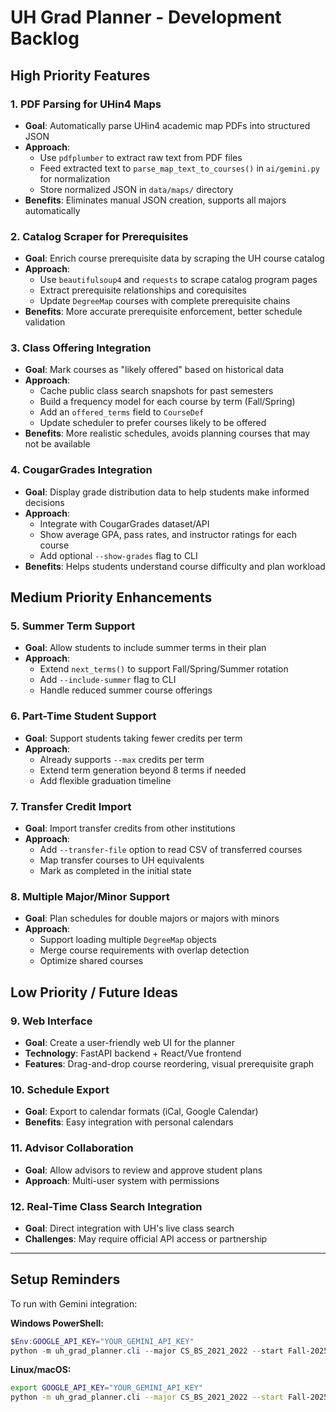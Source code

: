 # UH Grad Planner - Development Backlog

## High Priority Features

### 1. PDF Parsing for UHin4 Maps
- **Goal**: Automatically parse UHin4 academic map PDFs into structured JSON
- **Approach**: 
  - Use `pdfplumber` to extract raw text from PDF files
  - Feed extracted text to `parse_map_text_to_courses()` in `ai/gemini.py` for normalization
  - Store normalized JSON in `data/maps/` directory
- **Benefits**: Eliminates manual JSON creation, supports all majors automatically

### 2. Catalog Scraper for Prerequisites
- **Goal**: Enrich course prerequisite data by scraping the UH course catalog
- **Approach**:
  - Use `beautifulsoup4` and `requests` to scrape catalog program pages
  - Extract prerequisite relationships and corequisites
  - Update `DegreeMap` courses with complete prerequisite chains
- **Benefits**: More accurate prerequisite enforcement, better schedule validation

### 3. Class Offering Integration
- **Goal**: Mark courses as "likely offered" based on historical data
- **Approach**:
  - Cache public class search snapshots for past semesters
  - Build a frequency model for each course by term (Fall/Spring)
  - Add an `offered_terms` field to `CourseDef`
  - Update scheduler to prefer courses likely to be offered
- **Benefits**: More realistic schedules, avoids planning courses that may not be available

### 4. CougarGrades Integration
- **Goal**: Display grade distribution data to help students make informed decisions
- **Approach**:
  - Integrate with CougarGrades dataset/API
  - Show average GPA, pass rates, and instructor ratings for each course
  - Add optional `--show-grades` flag to CLI
- **Benefits**: Helps students understand course difficulty and plan workload

## Medium Priority Enhancements

### 5. Summer Term Support
- **Goal**: Allow students to include summer terms in their plan
- **Approach**:
  - Extend `next_terms()` to support Fall/Spring/Summer rotation
  - Add `--include-summer` flag to CLI
  - Handle reduced summer course offerings

### 6. Part-Time Student Support
- **Goal**: Support students taking fewer credits per term
- **Approach**:
  - Already supports `--max` credits per term
  - Extend term generation beyond 8 terms if needed
  - Add flexible graduation timeline

### 7. Transfer Credit Import
- **Goal**: Import transfer credits from other institutions
- **Approach**:
  - Add `--transfer-file` option to read CSV of transferred courses
  - Map transfer courses to UH equivalents
  - Mark as completed in the initial state

### 8. Multiple Major/Minor Support
- **Goal**: Plan schedules for double majors or majors with minors
- **Approach**:
  - Support loading multiple `DegreeMap` objects
  - Merge course requirements with overlap detection
  - Optimize shared courses

## Low Priority / Future Ideas

### 9. Web Interface
- **Goal**: Create a user-friendly web UI for the planner
- **Technology**: FastAPI backend + React/Vue frontend
- **Features**: Drag-and-drop course reordering, visual prerequisite graph

### 10. Schedule Export
- **Goal**: Export to calendar formats (iCal, Google Calendar)
- **Benefits**: Easy integration with personal calendars

### 11. Advisor Collaboration
- **Goal**: Allow advisors to review and approve student plans
- **Approach**: Multi-user system with permissions

### 12. Real-Time Class Search Integration
- **Goal**: Direct integration with UH's live class search
- **Challenges**: May require official API access or partnership

---

## Setup Reminders

To run with Gemini integration:

**Windows PowerShell:**
```powershell
$Env:GOOGLE_API_KEY="YOUR_GEMINI_API_KEY"
python -m uh_grad_planner.cli --major CS_BS_2021_2022 --start Fall-2025 --completed "ENGL 1301,MATH 2413" --max 15 --gemini-advice
```

**Linux/macOS:**
```bash
export GOOGLE_API_KEY="YOUR_GEMINI_API_KEY"
python -m uh_grad_planner.cli --major CS_BS_2021_2022 --start Fall-2025 --completed "ENGL 1301,MATH 2413" --max 15 --gemini-advice
```
